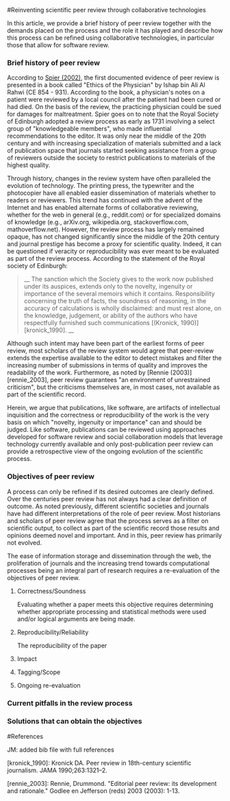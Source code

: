 #Reinventing scientific peer review through collaborative technologies

In this article, we provide a brief history of peer review together with the demands placed on the process and the role it has played and describe how this process can be refined using collaborative technologies, in particular those that allow for software review.

### Brief history of peer review

According to [Spier (2002)][spier_2002], the first documented evidence of peer review is presented in a book called "Ethics of the Physician" by Ishap bin Ali Al Rahwi (CE 854 - 931). According to the book, a physician's notes on a patient were reviewed by a local council after the patient had been cured or had died. On the basis of the review, the practicing physician could be sued for damages for maltreatment. Spier goes on to note that the Royal Society of Edinburgh adopted a review process as early as 1731 involving a select group of "knowledgeable members", who made influential recommendations to the editor. It was only near the middle of the 20th century and with increasing specialization of materials submitted and a lack of publication space that journals started seeking assistance from a group of reviewers outside the society to restrict publications to materials of the highest quality. 

Through history, changes in the review system have often paralleled the evolution of technology. The printing press, the typewriter and the photocopier have all enabled easier dissemination of materials whether to readers or reviewers. This trend has continued with the advent of the Internet and has enabled alternate forms of collaborative reviewing, whether for the web in general (e.g., reddit.com) or for specialized domains of knowledge (e.g., arXiv.org, wikipedia.org, stackoverflow.com, mathoverflow.net). However, the review process has largely remained opaque, has not changed significantly since the middle of the 20th century and journal prestige has become a proxy for scientific quality. Indeed, it can be questioned if veracity or reproducibility was ever meant to be evaluated as part of the review process. According to the statement of the Royal society of Edinburgh:
 
> __ The sanction which the Society gives to the work now published under its auspices, extends only to the novelty, ingenuity or importance of the several memoirs which it contains. Responsibility concerning the truth of facts, the soundness of reasoning, in the accuracy of calculations is wholly disclaimed: and must rest alone, on the knowledge, judgement, or ability of the authors who have respectfully furnished such communications [(Kronick, 1990)][kronick_1990]. __

Although such intent may have been part of the earliest forms of peer review, most scholars of the review system would agree that peer-review extends the expertise available to the editor to detect mistakes and filter the increasing number of submissions in terms of quality and improves the readability of the work. Furthermore, as noted by [Rennie (2003)][rennie_2003], peer review guarantees "an environment of unrestrained criticism", but the criticisms themselves are, in most cases, not available as part of the scientific record. 

Herein, we argue that publications, like software, are artifacts of intellectual inquisition and the correctness or reproducibility of the work is the very basis on which "novelty, ingenuity or importance" can and should be judged. Like software, publications can be reviewed using approaches developed for software review and social collaboration models that leverage technology currently available and only post-publication peer review can provide a retrospective view of the ongoing evolution of the scientific process. 

### Objectives of peer review
A process can only be refined if its desired outcomes are clearly defined. Over the centuries peer review has not always had a clear definition of outcome. As noted previously, different scientific societies and journals have had different interpretations of the role of peer review. Most historians and scholars of peer review agree that the process serves as a filter on scientific output, to collect as part of the scientific record those results and opinions deemed novel and important. And in this, peer review has primarily not evolved.

The ease of information storage and dissemination through the web, the proliferation of journals and the increasing trend towards computational processes being an integral part of research requires a re-evaluation of the objectives of peer review. 

1. Correctness/Soundness

   Evaluating whether a paper meets this objective requires determining whether appropriate processing and statistical methods were used and/or logical arguments are being made.

2. Reproducibility/Reliability
  
	The reproducibility of the paper

3. Impact 
4. Tagging/Scope
5. Ongoing re-evaluation

### Current pitfalls in the review process

### Solutions that can obtain the objectives


#References

JM: added bib file with full references

[spier_2002]: XXX

[kronick_1990]: Kronick DA. Peer review in 18th-century scientific journalism. JAMA 1990;263:1321–2.

[rennie_2003]: Rennie, Drummond. "Editorial peer review: its development and rationale." Godlee en Jefferson (reds) 2003 (2003): 1-13.
